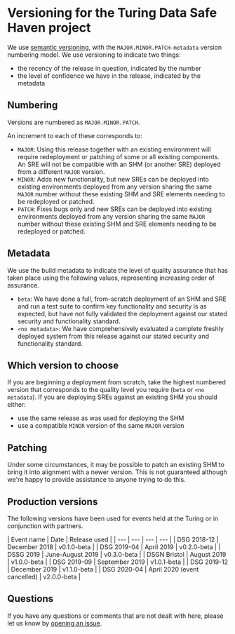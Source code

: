 # Versioning for the Turing Data Safe Haven project

We use [semantic versioning](https://semver.org/), with the `MAJOR.MINOR.PATCH-metadata` version numbering model.
We use versioning to indicate two things:

- the recency of the release in question, indicated by the number
- the level of confidence we have in the release, indicated by the metadata

## Numbering
Versions are numbered as `MAJOR.MINOR.PATCH`. 

An increment to each of these corresponds to:
- `MAJOR`: Using this release together with an existing environment will require redeployment or patching of some or all existing components. An SRE will not be compatible with an SHM (or another SRE) deployed from a different `MAJOR` version.
- `MINOR`: Adds new functionality, but new SREs can be deployed into existing environments deployed from any version sharing the same `MAJOR` number without these existing SHM and SRE elements needing to be redeployed or patched.
- `PATCH`: Fixes bugs only and new SREs can be deployed into existing environments deployed from any version sharing the same `MAJOR` number without these existing SHM and SRE elements needing to be redeployed or patched.

## Metadata
We use the build metadata to indicate the level of quality assurance that has taken place using the following values, representing increasing order of assurance.

- `beta`: We have done a full, from-scratch deployment of an SHM and SRE and run a test suite to confirm key functionality and security is as expected, but have not fully validated the deployment against our stated security and functionality standard.
- `<no metadata>`: We have comprehensively evaluated a complete freshly deployed system from this release against our stated security and functionality standard.

## Which version to choose
If you are beginning a deployment from scratch, take the highest numbered version that corresponds to the quality level you require (`beta` or `<no metadata`).
If you are deploying SREs against an existing SHM you should either:
- use the same release as was used for deploying the SHM
- use a compatible `MINOR` version of the same `MAJOR` version

## Patching
Under some circumstances, it may be possible to patch an existing SHM to bring it into alignment with a newer version.
This is not guaranteed although we're happy to provide assistance to anyone trying to do this.

## Production versions
The following versions have been used for events held at the Turing or in conjunction with partners.

| Event name | Date | Release used |
| --- | --- | --- | --- |
| DSG 2018-12 | December 2018 | v0.1.0-beta |
| DSG 2019-04 | April 2019 | v0.2.0-beta |
| DSSG 2019 | June-August 2019 | v0.3.0-beta |
| DSGN Bristol | August 2019 | v1.0.0-beta | 
| DSG 2019-09 | September 2019 | v1.0.1-beta |
| DSG 2019-12 | December 2019 | v1.1.0-beta |
| DSG 2020-04 | April 2020 (event cancelled) | v2.0.0-beta |

## Questions
If you have any questions or comments that are not dealt with here, please let us know by [opening an issue](#project-management-through-issues).
